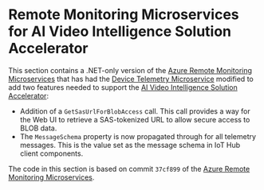 Remote Monitoring Microservices for AI Video Intelligence Solution Accelerator
========
This section contains a .NET-only version of the 
[Azure Remote Monitoring Microservices](https://github.com/Azure/remote-monitoring-services-dotnet/tree/a864a3ce0fcb3d378635b9f5d1ef90822e3a383f) 
that has had the [Device Telemetry Microservice](device-telemetry/README.md) modified to add two features
needed to support the 
[AI Video Intelligence Solution Accelerator](https://github.com/Azure-Samples/AI-Video-Intelligence-Solution-Accelerator):
* Addition of a `GetSasUrlForBlobAccess` call. This call provides a way for the Web UI to retrieve a
SAS-tokenized URL to allow secure access to BLOB data.
* The `MessageSchema` property is now propagated through for all telemetry messages. 
This is the value set as the message schema in IoT Hub client components.

The code in this section is based on commit `37cf899` of the
[Azure Remote Monitoring Microservices](https://github.com/Azure/remote-monitoring-services-dotnet/tree/a864a3ce0fcb3d378635b9f5d1ef90822e3a383f).

